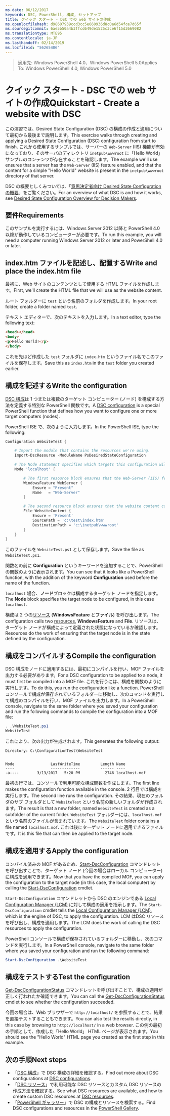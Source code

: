 ```yaml
---
ms.date: 06/12/2017
keywords: DSC, PowerShell, 構成, セットアップ
title: クイック スタート - DSC での web サイトの作成
ms.openlocfilehash: d98607939ccd3cc5e660936d8c0a6d54fce7d65f
ms.sourcegitcommit: 6ae5b50a4b3ffcd649de1525c3ce6f15d3669082
ms.translationtype: MTE95
ms.contentlocale: ja-JP
ms.lasthandoff: 02/14/2019
ms.locfileid: "56265486"
---
```

> <span data-ttu-id="63dc2-103">適用先: Windows PowerShell 4.0、Windows PowerShell 5.0</span><span class="sxs-lookup"><span data-stu-id="63dc2-103">Applies To: Windows PowerShell 4.0, Windows PowerShell 5.0</span></span>

# <a name="quickstart---create-a-website-with-dsc"></a><span data-ttu-id="63dc2-104">クイック スタート - DSC での web サイトの作成</span><span class="sxs-lookup"><span data-stu-id="63dc2-104">Quickstart - Create a website with DSC</span></span>

<span data-ttu-id="63dc2-105">この演習では、Desired State Configuration (DSC) の構成の作成と適用について最初から最後まで説明します。</span><span class="sxs-lookup"><span data-stu-id="63dc2-105">This exercise walks through creating and applying a Desired State Configuration (DSC) configuration from start to finish.</span></span>
<span data-ttu-id="63dc2-106">これから使用するサンプルでは、サーバーの `Web-Server` (IIS) 機能が有効になっており、そのサーバのディレクトリ `inetpub\wwwroot` に「Hello World」サンプルのコンテンツが存在することを確認します。</span><span class="sxs-lookup"><span data-stu-id="63dc2-106">The example we'll use ensures that a server has the `Web-Server` (IIS) feature enabled, and that the content for a simple "Hello World" website is present in the `inetpub\wwwroot` directory of that server.</span></span>

<span data-ttu-id="63dc2-107">DSC の概要としくみついては、「[意思決定者向け Desired State Configuration の概要](../overview/decisionMaker.md)」をご覧ください。</span><span class="sxs-lookup"><span data-stu-id="63dc2-107">For an overview of what DSC is and how it works, see [Desired State Configuration Overview for Decision Makers](../overview/decisionMaker.md).</span></span>

## <a name="requirements"></a><span data-ttu-id="63dc2-108">要件</span><span class="sxs-lookup"><span data-stu-id="63dc2-108">Requirements</span></span>

<span data-ttu-id="63dc2-109">このサンプルを実行するには、Windows Server 2012 以降と PowerShell 4.0 以降が動作しているコンピューターが必要です。</span><span class="sxs-lookup"><span data-stu-id="63dc2-109">To run this example, you will need a computer running Windows Server 2012 or later and PowerShell 4.0 or later.</span></span>

## <a name="write-and-place-the-indexhtm-file"></a><span data-ttu-id="63dc2-110">index.htm ファイルを記述し、配置する</span><span class="sxs-lookup"><span data-stu-id="63dc2-110">Write and place the index.htm file</span></span>

<span data-ttu-id="63dc2-111">最初に、Web サイトのコンテンツとして使用する HTML ファイルを作成します。</span><span class="sxs-lookup"><span data-stu-id="63dc2-111">First, we'll create the HTML file that we will use as the website content.</span></span>

<span data-ttu-id="63dc2-112">ルート フォルダーに `test` という名前のフォルダを作成します。</span><span class="sxs-lookup"><span data-stu-id="63dc2-112">In your root folder, create a folder named `test`.</span></span>

<span data-ttu-id="63dc2-113">テキスト エディターで、次のテキストを入力します。</span><span class="sxs-lookup"><span data-stu-id="63dc2-113">In a text editor, type the following text:</span></span>

```html
<head></head>
<body>
<p>Hello World!</p>
</body>
```

<span data-ttu-id="63dc2-114">これを先ほど作成した `test` フォルダに `index.htm` というファイル名でこのファイルを保存します。</span><span class="sxs-lookup"><span data-stu-id="63dc2-114">Save this as `index.htm` in the `test` folder you created earlier.</span></span>

## <a name="write-the-configuration"></a><span data-ttu-id="63dc2-115">構成を記述する</span><span class="sxs-lookup"><span data-stu-id="63dc2-115">Write the configuration</span></span>

<span data-ttu-id="63dc2-116">[DSC 構成](../configurations/configurations.md)は 1 つまたは複数のターゲット コンピューター (ノード) を構成する方法を定義する特別な PowerShell 関数です。</span><span class="sxs-lookup"><span data-stu-id="63dc2-116">A [DSC configuration](../configurations/configurations.md) is a special PowerShell function that defines how you want to configure one or more target computers (nodes).</span></span>

<span data-ttu-id="63dc2-117">PowerShell ISE で、次のように入力します。</span><span class="sxs-lookup"><span data-stu-id="63dc2-117">In the PowerShell ISE, type the following:</span></span>

```powershell
Configuration WebsiteTest {

    # Import the module that contains the resources we're using.
    Import-DscResource -ModuleName PsDesiredStateConfiguration

    # The Node statement specifies which targets this configuration will be applied to.
    Node 'localhost' {

        # The first resource block ensures that the Web-Server (IIS) feature is enabled.
        WindowsFeature WebServer {
            Ensure = "Present"
            Name   = "Web-Server"
        }

        # The second resource block ensures that the website content copied to the website root folder.
        File WebsiteContent {
            Ensure = 'Present'
            SourcePath = 'c:\test\index.htm'
            DestinationPath = 'c:\inetpub\wwwroot'
        }
    }
}
```

<span data-ttu-id="63dc2-118">このファイルを `WebsiteTest.ps1` として保存します。</span><span class="sxs-lookup"><span data-stu-id="63dc2-118">Save the file as `WebsiteTest.ps1`.</span></span>

<span data-ttu-id="63dc2-119">関数名の前に **Configuration** というキーワードを追加することで、PowerShell の関数のように表示されます。</span><span class="sxs-lookup"><span data-stu-id="63dc2-119">You can see that it looks like a PowerShell function, with the addition of the keyword **Configuration** used before the name of the function.</span></span>

<span data-ttu-id="63dc2-120">`localhost` 場合、**ノード**ブロックは構成するターゲット ノードを指定します。</span><span class="sxs-lookup"><span data-stu-id="63dc2-120">The **Node** block specifies the target node to be configured, in this case `localhost`.</span></span>

<span data-ttu-id="63dc2-121">構成は 2 つの[リソース](../resources/resources.md) (**WindowsFeature** と**ファイル**) を呼び出します。</span><span class="sxs-lookup"><span data-stu-id="63dc2-121">The configuration calls two [resources](../resources/resources.md), **WindowsFeature** and **File**.</span></span>
<span data-ttu-id="63dc2-122">リソースは、ターゲット ノードが構成によって定義された状態になっているか確認します。</span><span class="sxs-lookup"><span data-stu-id="63dc2-122">Resources do the work of ensuring that the target node is in the state defined by the configuration.</span></span>

## <a name="compile-the-configuration"></a><span data-ttu-id="63dc2-123">構成をコンパイルする</span><span class="sxs-lookup"><span data-stu-id="63dc2-123">Compile the configuration</span></span>

<span data-ttu-id="63dc2-124">DSC 構成をノードに適用するには、最初にコンパイルを行い、MOF ファイルを出力する必要があります。</span><span class="sxs-lookup"><span data-stu-id="63dc2-124">For a DSC configuration to be applied to a node, it must first be compiled into a MOF file.</span></span>
<span data-ttu-id="63dc2-125">これを行うには、構成を関数のように実行します。</span><span class="sxs-lookup"><span data-stu-id="63dc2-125">To do this, you run the configuration like a function.</span></span>
<span data-ttu-id="63dc2-126">PowerShell コンソールで構成が保存されているフォルダーに移動し、次のコマンドを実行して構成のコンパイルを行い、MOF ファイルを出力します。</span><span class="sxs-lookup"><span data-stu-id="63dc2-126">In a PowerShell console, navigate to the same folder where you saved your configuration and run the following commands to compile the configuration into a MOF file:</span></span>

```powershell
. .\WebsiteTest.ps1
WebsiteTest
```

<span data-ttu-id="63dc2-127">これにより、次の出力が生成されます。</span><span class="sxs-lookup"><span data-stu-id="63dc2-127">This generates the following output:</span></span>

```
Directory: C:\ConfigurationTest\WebsiteTest


Mode                LastWriteTime         Length Name
----                -------------         ------ ----
-a----        3/13/2017   5:20 PM           2746 localhost.mof
```

<span data-ttu-id="63dc2-128">最初の行では、コンソールで利用可能な構成関数を作成します。</span><span class="sxs-lookup"><span data-stu-id="63dc2-128">The first line makes the configuration function available in the console.</span></span>
<span data-ttu-id="63dc2-129">2 行目では構成を実行します。</span><span class="sxs-lookup"><span data-stu-id="63dc2-129">The second line runs the configuration.</span></span>
<span data-ttu-id="63dc2-130">その結果、現在のフォルダのサブ フォルダとして `WebsiteTest` という名前の新しいフォルダが作成されます。</span><span class="sxs-lookup"><span data-stu-id="63dc2-130">The result is that a new folder, named `WebsiteTest` is created as a subfolder of the current folder.</span></span>
<span data-ttu-id="63dc2-131">`WebsiteTest` フォルダーには、`localhost.mof` という名前のファイルが含まれています。</span><span class="sxs-lookup"><span data-stu-id="63dc2-131">The `WebsiteTest` folder contains a file named `localhost.mof`.</span></span>
<span data-ttu-id="63dc2-132">これは後にターゲット ノードに適用できるファイルです。</span><span class="sxs-lookup"><span data-stu-id="63dc2-132">It is this file that can then be applied to the target node.</span></span>

## <a name="apply-the-configuration"></a><span data-ttu-id="63dc2-133">構成を適用する</span><span class="sxs-lookup"><span data-stu-id="63dc2-133">Apply the configuration</span></span>

<span data-ttu-id="63dc2-134">コンパイル済みの MOF があるため、[Start-DscConfiguration](/powershell/module/psdesiredstateconfiguration/start-dscconfiguration) コマンドレットを呼び出すことで、ターゲット ノード (今回の場合はローカル コンピューター) に構成を適用できます。</span><span class="sxs-lookup"><span data-stu-id="63dc2-134">Now that you have the compiled MOF, you can apply the configuration to the target node (in this case, the local computer) by calling the [Start-DscConfiguration](/powershell/module/psdesiredstateconfiguration/start-dscconfiguration) cmdlet.</span></span>

<span data-ttu-id="63dc2-135">`Start-DscConfiguration` コマンドレットから DSC のエンジンである [Local Configuration Manager (LCM)](../managing-nodes/metaConfig.md) に対して構成の適用を指示します。</span><span class="sxs-lookup"><span data-stu-id="63dc2-135">The `Start-DscConfiguration` cmdlet tells the [Local Configuration Manager (LCM)](../managing-nodes/metaConfig.md), which is the engine of DSC, to apply the configuration.</span></span>
<span data-ttu-id="63dc2-136">LCM はDSC リソースを呼び出し、構成を適用します。</span><span class="sxs-lookup"><span data-stu-id="63dc2-136">The LCM does the work of calling the DSC resources to apply the configuration.</span></span>

<span data-ttu-id="63dc2-137">PowerShell コンソールで構成が保存されているフォルダーに移動し、次のコマンドを実行します。</span><span class="sxs-lookup"><span data-stu-id="63dc2-137">In a PowerShell console, navigate to the same folder where you saved your configuration and run the following command:</span></span>

```powershell
Start-DscConfiguration .\WebsiteTest
```

## <a name="test-the-configuration"></a><span data-ttu-id="63dc2-138">構成をテストする</span><span class="sxs-lookup"><span data-stu-id="63dc2-138">Test the configuration</span></span>

<span data-ttu-id="63dc2-139">[Get-DscConfigurationStatus](/powershell/module/psdesiredstateconfiguration/get-dscconfigurationstatus) コマンドレットを呼び出すことで、構成の適用が正しく行われたか確認できます。</span><span class="sxs-lookup"><span data-stu-id="63dc2-139">You can call the [Get-DscConfigurationStatus](/powershell/module/psdesiredstateconfiguration/get-dscconfigurationstatus) cmdlet to see whether the configuration succeeded.</span></span>

<span data-ttu-id="63dc2-140">今回の場合は、Web ブラウザーで `http://localhost/` を参照することで、結果を直接テストすることもできます。</span><span class="sxs-lookup"><span data-stu-id="63dc2-140">You can also test the results directly, in this case by browsing to `http://localhost/` in a web browser.</span></span>
<span data-ttu-id="63dc2-141">この例の最初の手順として、作成した「Hello World」 HTML ページが表示されます。</span><span class="sxs-lookup"><span data-stu-id="63dc2-141">You should see the "Hello World" HTML page you created as the first step in this example.</span></span>

## <a name="next-steps"></a><span data-ttu-id="63dc2-142">次の手順</span><span class="sxs-lookup"><span data-stu-id="63dc2-142">Next steps</span></span>

- <span data-ttu-id="63dc2-143">「[DSC 構成](../configurations/configurations.md)」で DSC 構成の詳細を確認する。</span><span class="sxs-lookup"><span data-stu-id="63dc2-143">Find out more about DSC configurations at [DSC configurations](../configurations/configurations.md).</span></span>
- <span data-ttu-id="63dc2-144">「[DSC リソース](../resources/resources.md)」で利用可能な DSC リソースとカスタム DSC リソースの作成方法を確認する。</span><span class="sxs-lookup"><span data-stu-id="63dc2-144">See what DSC resources are available, and how to create custom DSC resources at [DSC resources](../resources/resources.md).</span></span>
- <span data-ttu-id="63dc2-145">「[PowerShell ギャラリー](https://www.powershellgallery.com/)」で DSC の構成とリソースを検索する。</span><span class="sxs-lookup"><span data-stu-id="63dc2-145">Find DSC configurations and resources in the [PowerShell Gallery](https://www.powershellgallery.com/).</span></span>
